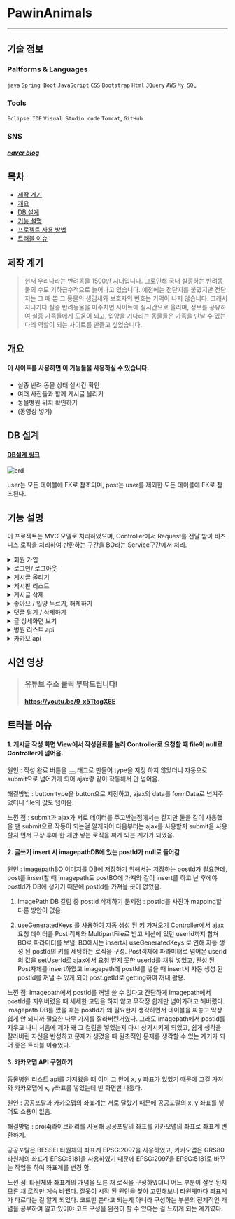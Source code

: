 # PawinAnimals
-----------
## 기술 정보

### Paltforms & Languages
`java` `Spring Boot` `JavaScript` `CSS` `Bootstrap` `Html` `JQuery` `AWS` `My SQL`
### Tools
`Eclipse IDE` `Visual Studio code` `Tomcat`, `GitHub`
### SNS
##### [naver blog](https://blog.naver.com/hello_world0_07)

## 목차
+ <span style="color:black">[제작 계기](#제작-계기)</span>
+ [개요](#개요)
+ [DB 설계](#DB-설계)
+ [기능 설명](#기능-설명)
+ [프로젝트 사용 방법](#프로젝트-사용-방법)
+ [트러블 이슈](#트러블-이슈)

## 제작 계기
> 현재 우리나라는 반려동물 1500만 시대입니다.
>그로인해 국내 실종하는 반려동물의 수도 기하급수적으로 늘어나고 있습니다.
>예전에는 전단지를 붙였지만 전단지는 그 때 뿐 그 동물의 생김새와 보호자의 번호는 기억이 나지 않습니다.
>그래서 지나가다 실종 반려동물을 마주치면 사이트에 실시간으로 올리며, 정보를 공유하여 실종 가족들에게 도움이 되고, 입양을 기다리는 동물들은 가족을 만날 수 있는 다리 역할이 되는 사이트를 만들고 싶었습니다.

## 개요
#### 이 사이트를 사용하면 이 기능들을 사용하실 수 있습니다.
+ 실종 반려 동물 상태 실시간 확인
+ 여러 사진들과 함께 게시글 올리기
+ 동물병원 위치 확인하기
+ (동영상 넣기)

## DB 설계
#### [DB설계 링크](https://docs.google.com/spreadsheets/d/1G2XHEZBFKvZEbPCXA1HBjAaZSoXaw1s_i66xens9OvU/edit#gid=980509685)
![erd](https://user-images.githubusercontent.com/120003960/224655460-ce281824-8fcb-4dbd-823a-ea6904123455.png)

user는 모든 테이블에 FK로 참조되며, post는 user를 제외한 모든 테이블에 FK로 참조된다.

## 기능 설명
이 프로젝트는 MVC 모델로 처리하였으며, Controller에서 Request를 전달 받아 비즈니스 로직을 처리하여 반환하는 구간을 BO라는 Service구간에서 처리.
<details><summary>회원 가입</summary>
<p>
  <strong><중복확인></strong> <br>
<img src ="https://user-images.githubusercontent.com/120003960/224636731-11f38553-c122-474b-a799-92e62de3ce26.png" width="400" height="400">

View화면에서 회원가입 시 아이디가 중복 됐을 때 빨간 글씨로 "이미 사용중인 ID입니다."를 띄움.
<br>
    
<strong><DB저장></strong> <br>
<img src="https://user-images.githubusercontent.com/120003960/224638301-08ba419e-be97-4d65-b867-4920c166aaae.png" width="700" height="50"><br>
  비밀번호 저장 시 해싱 된 비밀번호를 저장.

 </p>
</details>
  
<details><summary>로그인/ 로그아웃</summary>
  <p>
  로그인하기를 눌렀을 때 loginId, password가 중복이 있는지 확인 후 중복건이 없을 시에만 로그인 후 모든 메뉴 사용권한 획득<br><br>
 로그아웃 시 메뉴 사용 권한 없어짐.
  </p>
  </details>
  
 <details><summary>게시글 올리기</summary>
  <p>
  <img src="https://user-images.githubusercontent.com/120003960/224639687-e5a3c519-fd94-4167-a644-5e97433286a9.png" width="400" height="400"> <br>
  게시글을 올릴 때에는 3장 이하의 사진들을 넣을 수 있으며, 제목, 내용, 상태, 지역, 동물종이 빠짐 없이 넣을 수 있도록 구현.<br>
  </p>
</details>

 <details><summary>게시판 리스트</summary>
  <p>
  <img src="https://user-images.githubusercontent.com/120003960/224786959-76faf3da-a2d0-457c-8cd2-ea9f0b4d6430.png" width="450" height="400"><br>
  유저들이 올린 게시글 리스트를 볼 수 있다<br><br>
  <img src="https://user-images.githubusercontent.com/120003960/224786965-98d6636f-09ce-4015-8772-42ba580d9082.png" width="450" height="400"><br>
    검색한 화면만 볼 수도 있다.
  </p>
 </details>

 <details><summary>게시글 삭제</summary>
  <p>
  
  게시글 삭제할 때는 게시글 글과 사진들, 게시글에 달린 좋아요/입양 내용, 댓글도 함께 삭제하도록 만듬<br>

  </p>
  </details>
 <details><summary>좋아요 / 입양 누르기, 해제하기</summary>
  <p>
  <img src="https://user-images.githubusercontent.com/120003960/224642209-feac2226-3028-45c5-aa01-40f02c007c06.png" width="400" height="400"> <br>
  좋아요를 눌렀을 때는 하트와, 체크표시 색깔이 변하고 좋아요 갯수를 눌렀을 때는 모달로 누른 사람들의 로그인 아이디를 확인 할 수 있다.
<br>

  </p>
  </details>
 <details><summary>댓글 달기 / 삭제하기</summary>
  <p>
  <img src="https://user-images.githubusercontent.com/120003960/224642947-ffb499a1-3c7f-4d6d-a78a-6404460b5cde.png" width="400" height="400"><br>
   댓글을 작성 시 화면 이동 없이 머무르게 되며, 댓글 오른쪽 아이콘을 누르면 삭제가 가능하다.
  </p>
  </details>
  <details><summary>글 상세화면 보기</summary>
  <p>
  <img src="https://user-images.githubusercontent.com/120003960/224643208-f89cad87-23e2-4278-af59-cb637237011f.png" width="400" height="600"><br>
  좋아요와 댓글을 쓰며 유저들끼리 소통 창고가 되는 화면이다.
  </p>
  </details>
   <details><summary>병원 리스트 api</summary>
  <p>
  <img src="https://user-images.githubusercontent.com/120003960/224643713-a51e3807-b819-4349-9f79-fd87dc7d36d7.png" width="400" height="600"><br>
  현재 운영중인 병원들만 있으며, 병원 이름을 검색하여 볼 수도 있다.
</p>
</details>
    
<details><summary>카카오 api</summary>
  <p>
 <img src="https://user-images.githubusercontent.com/120003960/224644286-4a6fb9bb-163a-4416-9461-baff261a6f27.png" width="400" height="400"><br>
 병원 주소 파악을 위한 화면이다.
</p>
 </details>
 
 
## 시연 영상 
> ### 유튜브 주소 클릭 부탁드립니다!
> #### https://youtu.be/9_x5TtqgX6E
 


## 트러블 이슈 
#### 1. 게시글 작성 화면 View에서 작성완료를 눌러 Controller로 요청할 때 file이 null로 Controller에 넘어옴.

원인 : 작성 완료 버튼을 <button></button> 태그로 만들어 type을 지정 하지 않았더니 자동으로 submit으로 넘어가게 되어 ajax랑 같이 작동해서 안 넘어옴.

해결방법 : button type을 button으로 지정하고, ajax의 data를 formData로 넘겨주었더니 file의 값도 넘어옴.

느낀 점 : submit과 ajax가 서로 데이터를 주고받는점에서는 같지만 둘을 같이 사용했을 땐 submit으로 작동이 되는걸 알게되어 다음부터는 ajax를 사용할지 submit을 사용할지 먼저 구상 후에 한 개만 넣는 로직을 짜게 되는 계기가 되었음.

#### 2. 글쓰기 insert 시 imagepathDB에 있는 postId가 null로 들어감 

원인 : imagepathBO 이미지를 DB에 저장하기 위해서는 저장하는 postId가 필요한데, post를 insert할 때 imagepath도 postBO에 가져와 같이 insert를 하고 난 후에야 postId가 DB에 생기기 때문에 postId를 가져올 곳이 없었음.


1) ImagePath DB 칼럼 중 postId 삭제하기 
문제점 : postId를 사진과 mapping할 다른 방안이 없음.

2) useGeneratedKeys 를 사용하여 자동 생성 된 키 가져오기
Controller에서 ajax 요청 데이터를 Post 객체와 MultipartFile로 받고 세션에 있던 userId까지 합쳐 BO로 파라미터를 보냄.
BO에서는 insert시 useGeneratedKeys 로 인해 자동 생성 된 postId의 키를 세팅하는 로직을 구성.
Post객체에 파라미터로 넘어온 userId의 값을 setUserId로 ajax에서 요청 받지 못한 userId를 채워 넣었고, 완성 된 Post자체를 insert하였고 imagepath에 postId를 넣을 때 insert시 자동 생성 된 postId를 꺼낼 수 있게 되어 post.getId로 getting하여 꺼내 활용.

느낀 점: Imagepath에서 postId를 꺼낼 쓸 수 없다고 간단하게 Imagepath에서 postId를 지워버렸을 때 세세한 고민을 하지 않고 무작정 쉽게만 넘어가려고 해버렸다.
imagepath DB를 짰을 때는 postId가 왜 필요한지 생각하면서 테이블을 짜놓고 막상 쉽게 안 되니까 필요한 나무 가지를 잘라버린거였다.
그래도 imagepath에서 postId를 지우고 나니 처음에 제가 왜 그 컬럼을 넣었는지 다시 상기시키게 되었고, 쉽게 생각을 잘라버린 자신을 반성하고 문제가 생겼을 때 원초적인 문제를 생각할 수 있는 계기가 되어 좋은 트러블 이슈였다.

#### 3. 카카오맵 API 구현하기

동물병원 리스트 api를 가져왔을 떄 이미 그 안에 x, y 좌표가 있었기 때문에 그걸 가져와 카카오맵에 x, y좌표를 넣었는데 빈 화면만 나왔다.

원인 : 공공포탈과 카카오맵의 좌표계는 서로 달랐기 때문에 공공포탈의 x, y 좌표를 넣어도 소용이 없음.

해결방법 : proj4j라이브러리를 사용해 공공포탈의 좌표를 카카오맵의 좌표로 좌표계 변환하기.

공공포탈은 BESSEL타원체의 좌표계 EPSG:2097을 사용하였고, 카카오맵은 GRS80타원체의 좌표계 EPSG:5181을 사용하였기 때문에 EPSG:2097을 EPSG:5181로 바꾸는 작업을 하여 좌표계를 변경 함.

느낀 점: 타원체와 좌표계의 개념을 모른 채 로직을 구성하였더니 어느 부분이 잘못 된지 모른 채 로직만 계속 바꿨다.
잘못이 시작 된 원인을 찾아 고민해보니 타원체마다 좌표계가 다르다는 걸 알게 되었다. 
코드만 쓴다고 되는게 아니라 구성하는 부분의 전체적인 개념을 공부하여 알고 있어야 코드 구성을 완전히 할 수 있다는 걸 느끼게 되는 계기였다.
